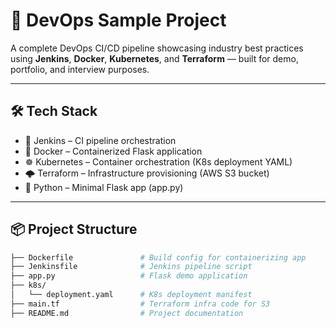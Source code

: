 # 🚀 DevOps Sample Project

A complete DevOps CI/CD pipeline showcasing industry best practices using **Jenkins**, **Docker**, **Kubernetes**, and **Terraform** — built for demo, portfolio, and interview purposes.

---

## 🛠️ Tech Stack

- 🔧 Jenkins – CI pipeline orchestration
- 🐳 Docker – Containerized Flask application
- ☸️ Kubernetes – Container orchestration (K8s deployment YAML)
- 🌩️ Terraform – Infrastructure provisioning (AWS S3 bucket)
- 🐍 Python – Minimal Flask app (app.py)

---

## 📦 Project Structure

```bash
├── Dockerfile               # Build config for containerizing app
├── Jenkinsfile              # Jenkins pipeline script
├── app.py                   # Flask demo application
├── k8s/
│   └── deployment.yaml      # K8s deployment manifest
├── main.tf                  # Terraform infra code for S3
├── README.md                # Project documentation
